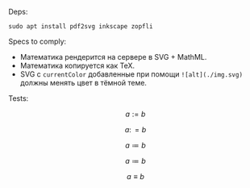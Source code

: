 
Deps:
```shell
sudo apt install pdf2svg inkscape zopfli
```

Specs to comply:
- Математика рендерится на сервере в SVG + MathML.
- Математика копируется как TeX.
- SVG с `currentColor` добавленные при помощи `![alt](./img.svg)` должны менять цвет в тёмной теме.

Tests:

$$
a := b
$$

$$
a \colon= b
$$

$$
a \coloneqq b
$$

$$
a \coloneq b
$$

$$
a \equiv b
$$
